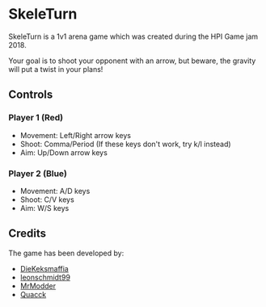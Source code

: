 # SkeleTurn
SkeleTurn is a 1v1 arena game which was created during the HPI Game jam 2018.

Your goal is to shoot your opponent with an arrow, but beware, the gravity will put a twist in your plans!

## Controls
### Player 1 (Red)
* Movement: Left/Right arrow keys
* Shoot: Comma/Period (If these keys don't work, try k/l instead)
* Aim: Up/Down arrow keys

### Player 2 (Blue)
* Movement: A/D keys
* Shoot: C/V keys
* Aim: W/S keys

## Credits
The game has been developed by:
* [DieKeksmaffia](github.com/DieKeksmaffia)
* [leonschmidt99](github.com/leonschmidt99)
* [MrModder](github.com/MrModder)
* [Quacck](github.com/Quacck)
